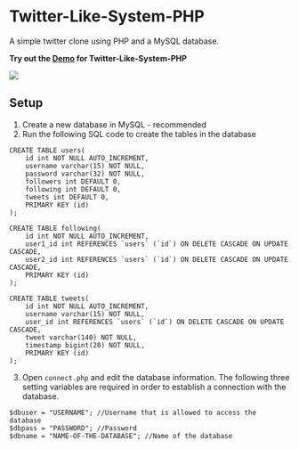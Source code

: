 Twitter-Like-System-PHP
=======================

A simple twitter clone using PHP and a MySQL database.

<b>Try out the <a href="http://simarsingh.ca/twitter-php">Demo</a> for Twitter-Like-System-PHP</b>

<img src="http://i62.tinypic.com/2lu8gsl.png"/>


Setup 
-----------
1) Create a new database in MySQL - recommended <br>
2) Run the following SQL code to create the tables in the database

```
CREATE TABLE users(
    id int NOT NULL AUTO_INCREMENT,
    username varchar(15) NOT NULL,
    password varchar(32) NOT NULL,
    followers int DEFAULT 0,
    following int DEFAULT 0,
    tweets int DEFAULT 0,
    PRIMARY KEY (id)
);

CREATE TABLE following(
    id int NOT NULL AUTO_INCREMENT,
    user1_id int REFERENCES `users` (`id`) ON DELETE CASCADE ON UPDATE CASCADE,
    user2_id int REFERENCES `users` (`id`) ON DELETE CASCADE ON UPDATE CASCADE,
    PRIMARY KEY (id)
);

CREATE TABLE tweets(
    id int NOT NULL AUTO_INCREMENT,
    username varchar(15) NOT NULL,
    user_id int REFERENCES `users` (`id`) ON DELETE CASCADE ON UPDATE CASCADE,
    tweet varchar(140) NOT NULL,
    timestamp bigint(20) NOT NULL,
    PRIMARY KEY (id)
);
```
3) Open `connect.php` and edit the database information. The following three setting variables are required in order to establish a connection with the database.

```
$dbuser	= "USERNAME"; //Username that is allowed to access the database
$dbpass	= "PASSWORD"; //Password
$dbname	= "NAME-OF-THE-DATABASE"; //Name of the database
```


